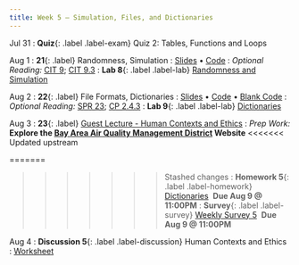 ```yaml
---
title: Week 5 — Simulation, Files, and Dictionaries
---
```


Jul 31
: **Quiz**{: .label .label-exam} Quiz 2: Tables, Functions and Loops
  

Aug 1
: **21**{: .label} Randomness, Simulation
  : [Slides](https://docs.google.com/presentation/d/1LgWA-U7L_fHv7ZFt1QfdJgSfs7rubnsyA9JIycn-oLg/edit?usp=sharing) &#8226; [Code](https://datahub.berkeley.edu/hub/user-redirect/git-pull?repo=https%3A%2F%2Fgithub.com%2Fdata-6-berkeley%2Fmaterials-su23&urlpath=tree%2Fmaterials-su23%2Flectures%2Flec21%2Flec21.ipynb&branch=main)
: *Optional Reading:* [CIT 9](https://inferentialthinking.com/chapters/09/Randomness.html); [CIT 9.3](https://inferentialthinking.com/chapters/09/3/Simulation.html)
: **Lab 8**{: .label .label-lab} [Randomness and Simulation](https://eecs.datahub.berkeley.edu/hub/user-redirect/git-pull?repo=https%3A%2F%2Fgithub.com%2Fdata-6-berkeley%2Fmaterials-su23&branch=main&urlpath=tree%2Fmaterials-su23%2Flab%2Flab08%2Flab08.ipynb)

Aug 2
: **22**{: .label} File Formats, Dictionaries
  : [Slides](https://docs.google.com/presentation/d/1WdZwADsPZbFfiksP_DpJy8domo17FjLX60btyPxk0NM/edit?usp=sharing) &#8226; [Code](https://datahub.berkeley.edu/hub/user-redirect/git-pull?repo=https%3A%2F%2Fgithub.com%2Fdata-6-berkeley%2Fmaterials-su23&urlpath=tree%2Fmaterials-su23%2Flectures%2Flec22%2Flec22.ipynb&branch=main) &#8226; [Blank Code](https://datahub.berkeley.edu/hub/user-redirect/git-pull?repo=https%3A%2F%2Fgithub.com%2Fdata-6-berkeley%2Fmaterials-su23&urlpath=tree%2Fmaterials-su23%2Flectures%2Flec22%2Flec22-blank.ipynb&branch=main)
: *Optional Reading:* [SPR 23](https://cs.stanford.edu/people/nick/py/python-dict.html); [CP 2.4.3](http://www.composingprograms.com/versions/v1/pages/24-mutable-data.html#dictionaries)
: **Lab 9**{: .label .label-lab} [Dictionaries](https://eecs.datahub.berkeley.edu/hub/user-redirect/git-pull?repo=https%3A%2F%2Fgithub.com%2Fdata-6-berkeley%2Fmaterials-su23&branch=main&urlpath=tree%2Fmaterials-su23%2Flab%2Flab09%2Flab09.ipynb)

Aug 3
: **23**{: .label} [Guest Lecture - Human Contexts and Ethics](https://data6.org/su23/assignments/hce-lecture.pdf)
: _Prep Work:_ **Explore the [Bay Area Air Quality Management District](https://www.baaqmd.gov/public-data-center) Website**
<<<<<<< Updated upstream
  <!--: [Slides](#) &#8226; [Code](#)-->
=======
>>>>>>> Stashed changes
: **Homework 5**{: .label .label-homework} [Dictionaries](https://eecs.datahub.berkeley.edu/hub/user-redirect/git-pull?repo=https%3A%2F%2Fgithub.com%2Fdata-6-berkeley%2Fmaterials-su23&branch=main&urlpath=tree%2Fmaterials-su23%2Fhw%2Fhw05%2Fhw05.ipynb) &nbsp;**Due Aug 9 @ 11:00PM**
: **Survey**{: .label .label-survey} [Weekly Survey 5](https://forms.gle/fBwX8JjkkMz1ozrP6) &nbsp;**Due Aug 9 @ 11:00PM**

Aug 4
: **Discussion 5**{: .label .label-discussion} Human Contexts and Ethics
  : [Worksheet](https://data6.org/su23/assignments/disc05.pdf)
